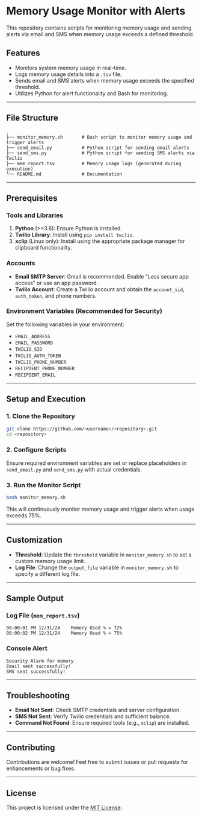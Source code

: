 # Memory Usage Monitor with Alerts

This repository contains scripts for monitoring memory usage and sending alerts via email and SMS when memory usage exceeds a defined threshold.

## Features
- Monitors system memory usage in real-time.
- Logs memory usage details into a `.tsv` file.
- Sends email and SMS alerts when memory usage exceeds the specified threshold.
- Utilizes Python for alert functionality and Bash for monitoring.

---

## File Structure

```
.
├── monitor_memory.sh       # Bash script to monitor memory usage and trigger alerts
├── send_email.py           # Python script for sending email alerts
├── send_sms.py             # Python script for sending SMS alerts via Twilio
├── mem_report.tsv          # Memory usage logs (generated during execution)
└── README.md               # Documentation
```

---

## Prerequisites

### Tools and Libraries
1. **Python** (>=3.6): Ensure Python is installed.
2. **Twilio Library**: Install using `pip install twilio`.
3. **xclip** (Linux only): Install using the appropriate package manager for clipboard functionality.

### Accounts
- **Email SMTP Server**: Gmail is recommended. Enable "Less secure app access" or use an app password.
- **Twilio Account**: Create a Twilio account and obtain the `account_sid`, `auth_token`, and phone numbers.

### Environment Variables (Recommended for Security)
Set the following variables in your environment:
- `EMAIL_ADDRESS`  
- `EMAIL_PASSWORD`  
- `TWILIO_SID`  
- `TWILIO_AUTH_TOKEN`  
- `TWILIO_PHONE_NUMBER`  
- `RECIPIENT_PHONE_NUMBER`  
- `RECIPIENT_EMAIL`  

---

## Setup and Execution

### 1. Clone the Repository
```bash
git clone https://github.com/<username>/<repository>.git
cd <repository>
```

### 2. Configure Scripts
Ensure required environment variables are set or replace placeholders in `send_email.py` and `send_sms.py` with actual credentials.

### 3. Run the Monitor Script
```bash
bash monitor_memory.sh
```
This will continuously monitor memory usage and trigger alerts when usage exceeds 75%.

---

## Customization
- **Threshold**: Update the `threshold` variable in `monitor_memory.sh` to set a custom memory usage limit.
- **Log File**: Change the `output_file` variable in `monitor_memory.sh` to specify a different log file.

---

## Sample Output
### Log File (`mem_report.tsv`)
```
08:00:01 PM 12/31/24	Memory Used % = 72%
08:00:02 PM 12/31/24	Memory Used % = 75%
```

### Console Alert
```
Security Alarm for memory
Email sent successfully!
SMS sent successfully!
```

---

## Troubleshooting
- **Email Not Sent**: Check SMTP credentials and server configuration.
- **SMS Not Sent**: Verify Twilio credentials and sufficient balance.
- **Command Not Found**: Ensure required tools (e.g., `xclip`) are installed.

---

## Contributing
Contributions are welcome! Feel free to submit issues or pull requests for enhancements or bug fixes.

---

## License
This project is licensed under the [MIT License](LICENSE).

